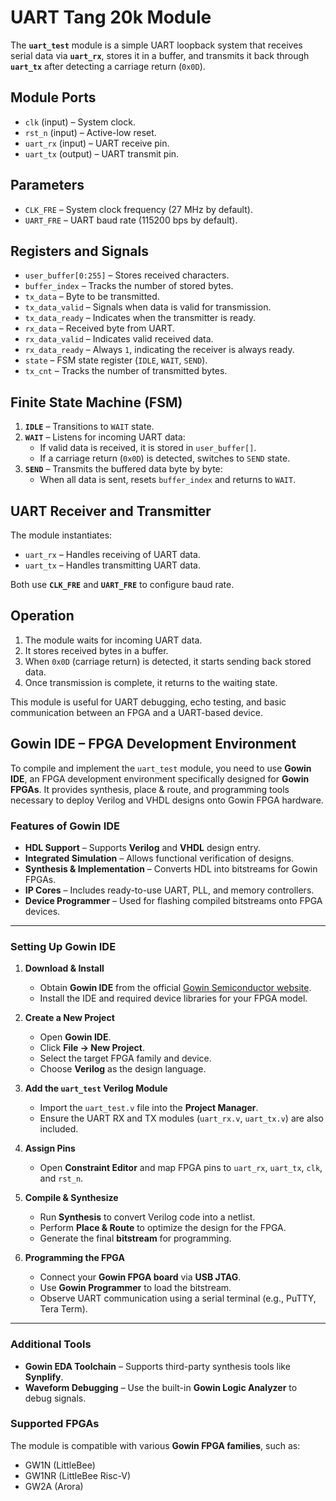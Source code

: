 # UART Tang 20k Module

The **`uart_test`** module is a simple UART loopback system that receives serial data via **`uart_rx`**, stores it in a buffer, and transmits it back through **`uart_tx`** after detecting a carriage return (`0x0D`).

## **Module Ports**
- `clk` (input) – System clock.
- `rst_n` (input) – Active-low reset.
- `uart_rx` (input) – UART receive pin.
- `uart_tx` (output) – UART transmit pin.

## **Parameters**
- `CLK_FRE` – System clock frequency (27 MHz by default).
- `UART_FRE` – UART baud rate (115200 bps by default).

## **Registers and Signals**
- `user_buffer[0:255]` – Stores received characters.
- `buffer_index` – Tracks the number of stored bytes.
- `tx_data` – Byte to be transmitted.
- `tx_data_valid` – Signals when data is valid for transmission.
- `tx_data_ready` – Indicates when the transmitter is ready.
- `rx_data` – Received byte from UART.
- `rx_data_valid` – Indicates valid received data.
- `rx_data_ready` – Always `1`, indicating the receiver is always ready.
- `state` – FSM state register (`IDLE`, `WAIT`, `SEND`).
- `tx_cnt` – Tracks the number of transmitted bytes.

## **Finite State Machine (FSM)**
1. **`IDLE`** – Transitions to `WAIT` state.
2. **`WAIT`** – Listens for incoming UART data:
   - If valid data is received, it is stored in `user_buffer[]`.
   - If a carriage return (`0x0D`) is detected, switches to `SEND` state.
3. **`SEND`** – Transmits the buffered data byte by byte:
   - When all data is sent, resets `buffer_index` and returns to `WAIT`.

## **UART Receiver and Transmitter**
The module instantiates:
- `uart_rx` – Handles receiving of UART data.
- `uart_tx` – Handles transmitting UART data.

Both use **`CLK_FRE`** and **`UART_FRE`** to configure baud rate.

## **Operation**
1. The module waits for incoming UART data.
2. It stores received bytes in a buffer.
3. When `0x0D` (carriage return) is detected, it starts sending back stored data.
4. Once transmission is complete, it returns to the waiting state.

This module is useful for UART debugging, echo testing, and basic communication between an FPGA and a UART-based device.


## **Gowin IDE – FPGA Development Environment**  

To compile and implement the `uart_test` module, you need to use **Gowin IDE**, an FPGA development environment specifically designed for **Gowin FPGAs**. It provides synthesis, place & route, and programming tools necessary to deploy Verilog and VHDL designs onto Gowin FPGA hardware.

### **Features of Gowin IDE**  
- **HDL Support** – Supports **Verilog** and **VHDL** design entry.  
- **Integrated Simulation** – Allows functional verification of designs.  
- **Synthesis & Implementation** – Converts HDL into bitstreams for Gowin FPGAs.  
- **IP Cores** – Includes ready-to-use UART, PLL, and memory controllers.  
- **Device Programmer** – Used for flashing compiled bitstreams onto FPGA devices.

---

### **Setting Up Gowin IDE**  
1. **Download & Install**  
   - Obtain **Gowin IDE** from the official [Gowin Semiconductor website](https://www.gowinsemi.com/).  
   - Install the IDE and required device libraries for your FPGA model.  

2. **Create a New Project**  
   - Open **Gowin IDE**.  
   - Click **File → New Project**.  
   - Select the target FPGA family and device.  
   - Choose **Verilog** as the design language.  

3. **Add the `uart_test` Verilog Module**  
   - Import the `uart_test.v` file into the **Project Manager**.  
   - Ensure the UART RX and TX modules (`uart_rx.v`, `uart_tx.v`) are also included.  

4. **Assign Pins**  
   - Open **Constraint Editor** and map FPGA pins to `uart_rx`, `uart_tx`, `clk`, and `rst_n`.  

5. **Compile & Synthesize**  
   - Run **Synthesis** to convert Verilog code into a netlist.  
   - Perform **Place & Route** to optimize the design for the FPGA.  
   - Generate the final **bitstream** for programming.  

6. **Programming the FPGA**  
   - Connect your **Gowin FPGA board** via **USB JTAG**.  
   - Use **Gowin Programmer** to load the bitstream.  
   - Observe UART communication using a serial terminal (e.g., PuTTY, Tera Term).  

---

### **Additional Tools**  
- **Gowin EDA Toolchain** – Supports third-party synthesis tools like **Synplify**.  
- **Waveform Debugging** – Use the built-in **Gowin Logic Analyzer** to debug signals.  

### **Supported FPGAs**  
The module is compatible with various **Gowin FPGA families**, such as:  
- GW1N (LittleBee)  
- GW1NR (LittleBee Risc-V)  
- GW2A (Arora)  

